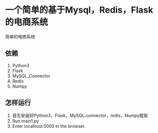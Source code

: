 # 一个简单的基于Mysql，Redis，Flask的电商系统 ##
简单的电商系统
  
## 依赖 ##
1. Python3
2. Flask
3. MySQL_Connector
4. Redis
5. Numpy

## 怎样运行 ##
1. 首先安装好Python3，Flask，MySQL.connector，redis，Numpy框架
2. Run main1.py
3. Enter localhost:5000 in the browser.
